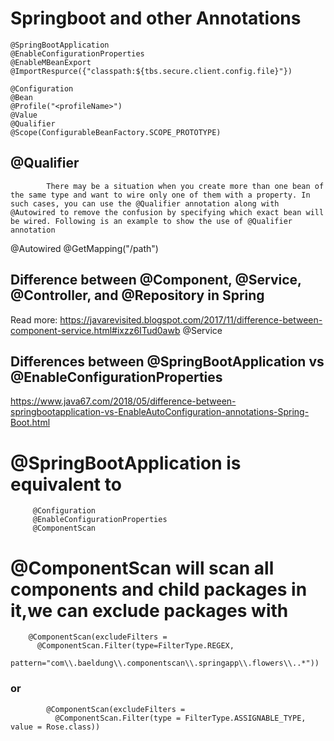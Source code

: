 # Springboot and other Annotations

    @SpringBootApplication
    @EnableConfigurationProperties
    @EnableMBeanExport
    @ImportRespurce({"classpath:${tbs.secure.client.config.file}"})

    @Configuration
    @Bean
    @Profile("<profileName>")
    @Value
    @Qualifier
    @Scope(ConfigurableBeanFactory.SCOPE_PROTOTYPE)
## @Qualifier
            There may be a situation when you create more than one bean of the same type and want to wire only one of them with a property. In such cases, you can use the @Qualifier annotation along with @Autowired to remove the confusion by specifying which exact bean will be wired. Following is an example to show the use of @Qualifier annotation

@Autowired
@GetMapping("/path")


## Difference between @Component, @Service, @Controller, and @Repository in Spring
Read more: https://javarevisited.blogspot.com/2017/11/difference-between-component-service.html#ixzz6ITud0awb
@Service

## Differences between @SpringBootApplication vs @EnableConfigurationProperties
https://www.java67.com/2018/05/difference-between-springbootapplication-vs-EnableAutoConfiguration-annotations-Spring-Boot.html

#        @SpringBootApplication is equivalent to 
         @Configuration
         @EnableConfigurationProperties
         @ComponentScan
         
 # @ComponentScan will scan all components and child packages in it,we can exclude packages with
         
        @ComponentScan(excludeFilters = 
          @ComponentScan.Filter(type=FilterType.REGEX,
            pattern="com\\.baeldung\\.componentscan\\.springapp\\.flowers\\..*"))
###             or
            @ComponentScan(excludeFilters = 
              @ComponentScan.Filter(type = FilterType.ASSIGNABLE_TYPE, value = Rose.class))

